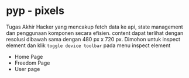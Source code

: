 # pyp - pixels
Tugas Akhir Hacker yang mencakup fetch data ke api, state management dan penggunaan komponen secara efisien. content dapat terlihat dengan resolusi dibawah sama dengan 480 px x 720 px. Dimohon untuk inspect element dan klik `toggle device toolbar` pada menu inspect element

- Home Page
- Freedom Page
- User page

